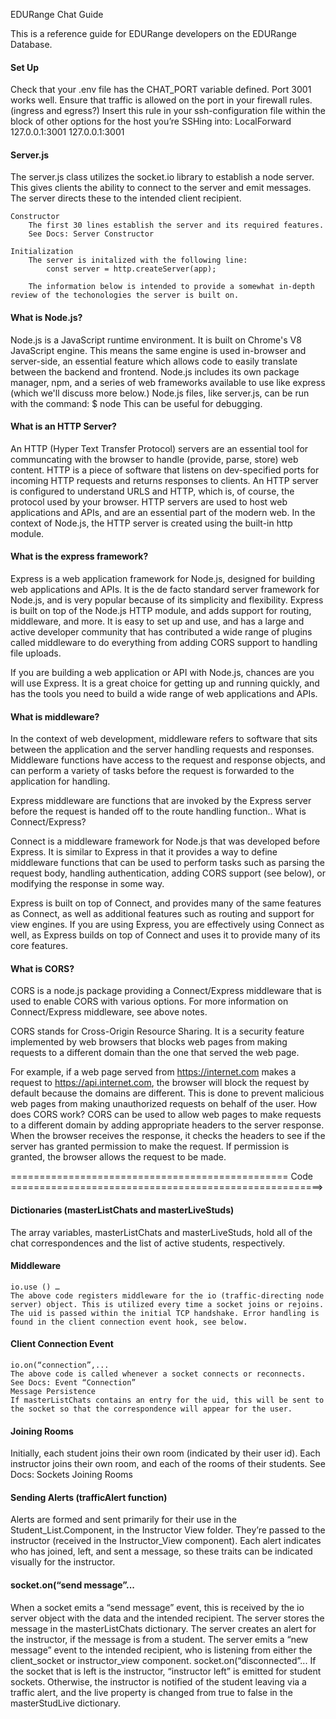 EDURange Chat Guide

This is a reference guide for EDURange developers on the EDURange Database.

#### Set Up

Check that your .env file has the CHAT_PORT variable defined. Port 3001 works well. 
Ensure that traffic is allowed on the port in your firewall rules. (ingress and egress?) 
Insert this rule in your ssh-configuration file within the block of other options for the host you’re SSHing into:
LocalForward 127.0.0.1:3001 127.0.0.1:3001

#### Server.js

The server.js class utilizes the socket.io library to establish a node server. This gives clients the ability to connect to the server and emit messages. The server directs these to the intended client recipient.

	Constructor
		The first 30 lines establish the server and its required features.  
		See Docs: Server Constructor

	Initialization
		The server is initalized with the following line:
            const server = http.createServer(app);

        The information below is intended to provide a somewhat in-depth review of the techonologies the server is built on. 

#### What is Node.js?

Node.js is a JavaScript runtime environment. It is built on Chrome's V8 JavaScript engine. This means the same engine is used in-browser and server-side, an essential feature which allows code to easily translate between the backend and frontend. 
Node.js includes its own package manager, npm, and a series of web frameworks available to use like express (which we'll discuss more below.) 
Node.js files, like server.js, can be run with the command: 
	$ node <filename>
This can be useful for debugging. 


#### What is an HTTP Server?

An HTTP (Hyper Text Transfer Protocol) servers are an essential tool for communcating with the browser to handle (provide, parse, store) web content.
HTTP is a piece of software that listens on dev-specified ports for incoming HTTP requests and returns responses to clients. An HTTP server is configured to understand URLS and HTTP, which is, of course, the protocol used by your browser. 
HTTP servers are used to host web applications and APIs, and are an essential part of the modern web.
In the context of Node.js, the HTTP server is created using the built-in http module.

#### What is the express framework?

Express is a web application framework for Node.js, designed for building web applications and APIs. It is the de facto standard server framework for Node.js, and is very popular because of its simplicity and flexibility.
Express is built on top of the Node.js HTTP module, and adds support for routing, middleware, and more. It is easy to set up and use, and has a large and active developer community that has contributed a wide range of plugins called middleware to do everything from adding CORS support to handling file uploads.

If you are building a web application or API with Node.js, chances are you will use Express. It is a great choice for getting up and running quickly, and has the tools you need to build a wide range of web applications and APIs.

#### What is middleware?

In the context of web development, middleware refers to software that sits between the application and the server handling requests and responses. 
Middleware functions have access to the request and response objects, and can perform a variety of tasks before the request is forwarded to the application for handling.

Express middleware are functions that are invoked by the Express server before the request is handed off to the route handling function..
What is Connect/Express?

Connect is a middleware framework for Node.js that was developed before Express. It is similar to Express in that it provides a way to define middleware functions that can be used to perform tasks such as parsing the request body, handling authentication, adding CORS support (see below), or modifying the response in some way.

Express is built on top of Connect, and provides many of the same features as Connect, as well as additional features such as routing and support for view engines. If you are using Express, you are effectively using Connect as well, as Express builds on top of Connect and uses it to provide many of its core features.


#### What is CORS?

CORS is a node.js package providing a Connect/Express middleware that is used to enable CORS with various options. For more information on Connect/Express middleware, see above notes.

CORS stands for Cross-Origin Resource Sharing. It is a security feature implemented by web browsers that blocks web pages from making requests to a different domain than the one that served the web page.

For example, if a web page served from https://internet.com makes a request to https://api.internet.com, the browser will block the request by default because the domains are different. This is done to prevent malicious web pages from making unauthorized requests on behalf of the user.
How does CORS work? CORS can be used to allow web pages to make requests to a different domain by adding appropriate headers to the server response. When the browser receives the response, it checks the headers to see if the server has granted permission to make the request. If permission is granted, the browser allows the request to be made.

================================================ Code ======================================================>

#### Dictionaries (masterListChats and masterLiveStuds)

The array variables, masterListChats and masterLiveStuds, hold all of the chat correspondences and the list of active students, respectively. 

#### Middleware

	io.use () …
	The above code registers middleware for the io (traffic-directing node server) object. This is utilized every time a socket joins or rejoins. 
	The uid is passed within the initial TCP handshake. Error handling is found in the client connection event hook, see below. 

#### Client Connection Event
	io.on(“connection”,...
	The above code is called whenever a socket connects or reconnects.
	See Docs: Event “Connection”
	Message Persistence
	If masterListChats contains an entry for the uid, this will be sent to the socket so that the correspondence will appear for the user.

#### Joining Rooms
Initially, each student joins their own room (indicated by their user id). 
Each instructor joins their own room, and each of the rooms of their students.
See Docs: Sockets Joining Rooms

#### Sending Alerts (trafficAlert function) 
Alerts are formed and sent primarily for their use in the Student_List.Component, in the Instructor View folder. They’re passed to the instructor (received in the Instructor_View component). 
Each alert indicates who has joined, left, and sent a message, so these traits can be indicated visually for the instructor. 

#### socket.on(“send message”...
When a socket emits a “send message” event, this is received by the io server object with the data and the intended recipient. 
The server stores the message in the masterListChats dictionary. 
The server creates an alert for the instructor, if the message is from a student. 
The server emits a “new message” event to the intended recipient, who is listening from either the client_socket or instructor_view component. 
socket.on(“disconnected”...
If the socket that is left is the instructor, “instructor left” is emitted for student sockets. 
Otherwise, the instructor is notified of the student leaving via a traffic alert, and the live property is changed from true to false in the masterStudLive dictionary. 

